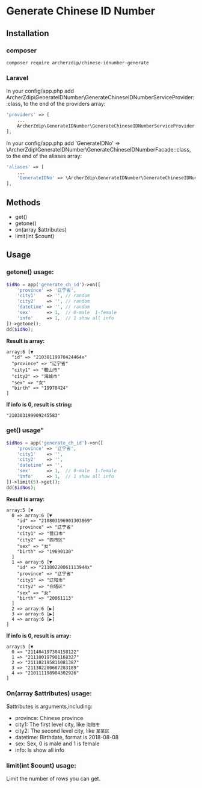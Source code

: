 # Generate Chinese ID Number

## Installation
### composer
```
composer require archerzdip/chinese-idnumber-generate
```

### Laravel
In your config/app.php add ArcherZdip\GenerateIDNumber\GenerateChineseIDNumberServiceProvider::class, to the end of the providers array:
```php
'providers' => [
    ...
    ArcherZdip\GenerateIDNumber\GenerateChineseIDNumberServiceProvider::class,
],
```
In your config/app.php add 'GenerateIDNo' => \ArcherZdip\GenerateIDNumber\GenerateChineseIDNumberFacade::class, to the end of the aliases array:
```php
'aliases' => [
    ...
    'GenerateIDNo' => \ArcherZdip\GenerateIDNumber\GenerateChineseIDNumberFacade::class,
],
```

## Methods
* get()
* getone()
* on(array $attributes)
* limit(int $count)

## Usage

### **getone() usage:**
```php
$idNo = app('generate_ch_id')->on([
    'province' => '辽宁省',
    'city1'    => '', // random
    'city2'    => '', // random
    'datetime' => '', // random
    'sex'      => 1,  // 0-male  1-female
    'info'     => 1,  // 1 show all info
])->getone();
dd($idNo);    
```
**Result is array:**
```
array:6 [▼
  "id" => "21038119970424464x"
  "province" => "辽宁省"
  "city1" => "鞍山市"
  "city2" => "海城市"
  "sex" => "女"
  "birth" => "19970424"
]
```
**If info is 0, result is string:**
```
"210303199909245583"
```

### **get() usage"**
```php
$idNos = app('generate_ch_id')->on([
    'province' => '辽宁省',
    'city1'    => '',
    'city2'    => '',
    'datetime' => '',
    'sex'      => 1,  // 0-male  1-female
    'info'     => 1,  // 1 show all info
])->limit(5)->get();
dd($idNos);
```
**Result is array:**
```
array:5 [▼
  0 => array:6 [▼
    "id" => "210803196901303869"
    "province" => "辽宁省"
    "city1" => "营口市"
    "city2" => "西市区"
    "sex" => "女"
    "birth" => "19690130"
  ]
  1 => array:6 [▼
    "id" => "21100220061113944x"
    "province" => "辽宁省"
    "city1" => "辽阳市"
    "city2" => "白塔区"
    "sex" => "女"
    "birth" => "20061113"
  ]
  2 => array:6 [▶]
  3 => array:6 [▶]
  4 => array:6 [▶]
]
```
**If info is 0, result is array:**
```
array:5 [▼
  0 => "211404197304158122"
  1 => "211100197901168327"
  2 => "211102195811081387"
  3 => "211302200607283189"
  4 => "210111198904302926"
]
```

### **On(array $attributes) usage:**
$attributes is arguments,including:
- province: Chinese province
- city1: The first level city, like `沈阳市`
- city2: The second level city, like `某某区`
- datetime: Birthdate, format is 2018-08-08
- sex: Sex, 0 is male and 1 is female
- info: Is show all info

### **limit(int $count) usage:**
Limit the number of rows you can get.